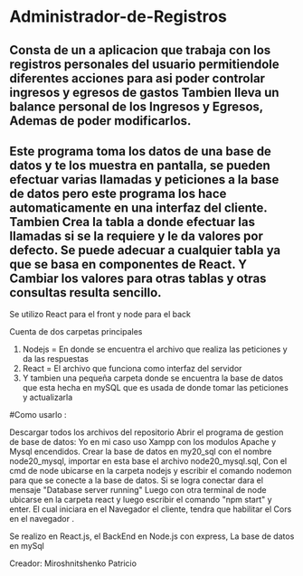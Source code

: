 # Administrador-de-Registros

## Consta de un a aplicacion que trabaja con los registros personales del usuario permitiendole diferentes acciones para asi poder controlar ingresos y egresos de gastos Tambien lleva un balance personal de los Ingresos y Egresos, Ademas de poder modificarlos.

## Este programa toma los datos de una base de datos y te los muestra en pantalla, se pueden efectuar varias llamadas y peticiones a la base de datos pero este programa los hace automaticamente en una interfaz del cliente. Tambien Crea la tabla a donde efectuar las llamadas si se la requiere y le da valores por defecto. Se puede adecuar a cualquier tabla ya que se basa en componentes de React. Y Cambiar los valores para otras tablas y otras consultas resulta sencillo.

Se utilizo React para el front y node para el back

Cuenta de dos carpetas principales
1) Nodejs = En donde se encuentra el archivo que realiza las peticiones y da las respuestas
2) React = El archivo que funciona como interfaz del servidor
3) Y tambien una  pequeña carpeta donde se encuentra la base de datos que esta hecha en mySQL que es usada de donde tomar las peticiones y actualizarla


#Como usarlo : 

Descargar todos los archivos del repositorio
Abrir el programa de gestion de base de datos: Yo en mi caso uso Xampp con los modulos Apache y Mysql encendidos.
Crear la base de datos en my20_sql con el nombre node20_mysql, importar en esta base el archivo node20_mysql.sql,
Con el cmd de node ubicarse en la carpeta nodejs y escribir el comando nodemon para que se conecte a la base de datos. Si se logra conectar dara el mensaje "Database server running"
Luego con otra terminal de node ubicarse en la carpeta react y luego escribir el comando "npm start" y enter.
El cual iniciara en el Navegador el cliente, tendra que habilitar el Cors en el navegador . 



Se realizo en React.js, el BackEnd  en Node.js con express, La base de datos en mySql


Creador: Miroshnitshenko Patricio


